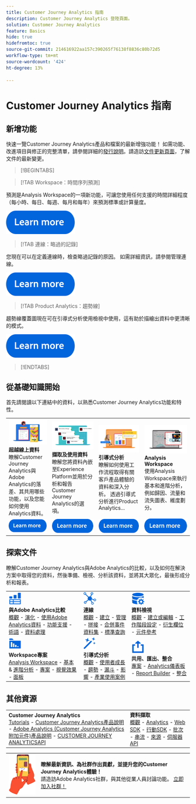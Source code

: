 ```yaml
---
title: Customer Journey Analytics 指南
description: Customer Journey Analytics 登陸頁面。
solution: Customer Journey Analytics
feature: Basics
hide: true
hidefromtoc: true
source-git-commit: 214616922aa157c390265f76138f8836c80b72d5
workflow-type: tm+mt
source-wordcount: '424'
ht-degree: 13%

---
```


# Customer Journey Analytics 指南


## 新增功能

快速一覽Customer Journey Analytics產品和檔案的最新增強功能！ 如需功能、改進項目與修正的完整清單，請參閱詳細的[發行說明](../release-notes/latest.md)。請造訪[文件更新頁面](../release-notes/doc-changes.md)，了解文件的最新變更。

>[!BEGINTABS]

>[!TAB Workspace：時間序列預測]

預測是Analysis Workspace的一項新功能，可讓您使用任何支援的時間詳細程度（每小時、每日、每週、每月和每年）來預測標準或計算量度。

[![影像](assets/learn-more-button.svg)](../analysis-workspace/export/export-cloud.md)

>[!TAB 連線：略過的記錄]

您現在可以在定義連線時，檢查略過記錄的原因。 如需詳細資訊，請參閱管理連線。

[![影像](assets/learn-more-button.svg)](/help/connections/manage-connections.md)

>[!TAB Product Analytics：趨勢線]

趨勢線覆蓋圖現在可在引導式分析使用檢視中使用，這有助於描繪出資料中更清晰的模式。

[![影像](assets/learn-more-button.svg)](/help/guided-analysis/types/usage.md)

>[!ENDTABS]

## 從基礎知識開始

首先請閱讀以下連結中的資料，以熟悉Customer Journey Analytics功能和特性。

<table style="table-layout:fixed">
  <tr style="border: 0;">
    <td>
    <a href="/help/getting-started/aa-vs-cja/overview.md"><img src="./assets/aa-vs-cja.png"></a>
    <div><strong>超越線上資料</strong><br/>瞭解Customer Journey Analytics與Adobe Analytics的落差、其共用哪些功能，以及您能如何使用Analytics資料。</div>
    </td>
    <td>
    <a href="/help/data-ingestion/data-ingestion.md"><img src="./assets/data-ingestion.png"></a>
    <div><strong>擷取及使用資料</strong><br/>瞭解您將資料內嵌至Experience Platform並用於分析和報告Customer Journey Analytics的選項。</div>
    </td>
    <td>
    <a href="/help/guided-analysis/overview.md"><img src="./assets/product-analytics.png"></a>
    <div><strong>引導式分析</strong><br/>瞭解如何使用工作流程取得有關客戶產品體驗的資料和深入分析。 透過引導式分析進行Product Analytics...
    </div>
    </td>
    <td>
    <a href="/help/analysis-workspace/home.md"><img src="./assets/workspace.png"></a>
    <div><strong>Analysis Workspace</strong><br/>使用Analysis Workspace來執行基本和進階分析，例如歸因、流量和流失圖表、維度劃分。</div>
    </td>
  </tr>
  <tr style="border: 0;">
    <td align="center"><a href="/help/getting-started/aa-vs-cja/overview.md"><img src="./assets/learn-more-button.svg"></a></td>
    <td align="center"><a href="/help/data-ingestion/data-ingestion.md"><img src="./assets/learn-more-button.svg"></a></td>
    <td align="center"><a href="/help/guided-analysis/overview.md"><img src="./assets/learn-more-button.svg"></a></td>
    <td align="center"><a href="/help/analysis-workspace/home.md"><img src="./assets/learn-more-button.svg"></a></td>
    </tr>
</table>

## 探索文件

瞭解Customer Journey Analytics與Adobe Analytics的比較，以及如何在解決方案中取得您的資料，然後準備、檢視、分析該資料，並將其大眾化，最後形成分析和報表。

<table style="table-layout:auto">
  <tr style="border: 0;">
    <td>
      <img src="./assets/analytics.svg" width="35px"><br/>
      <strong>與Adobe Analytics比較</strong><br/><a href="/help/getting-started/aa-vs-cja/overview.md">概觀</a> - <a href="/help/getting-started/aa-to-cja.md">演化</a> - <a href="/help/getting-started/aa-vs-cja/aa-data-in-cja.md">使用Adobe Analytics資料</a> - <a href="/help/getting-started/aa-vs-cja/cja-aa.md">功能支援</a> - <a href="/help/getting-started/aa-vs-cja/terminology.md">術語</a> - <a href="/help/getting-started/aa-vs-cja/data-processing-comparisons.md">資料處理</a>
    </td>
    <td>
      <img src="./assets/connections.svg" width="35px"><br/>
      <strong>連線</strong><br/><a href="/help/connections/overview.md">概觀</a> - <a href="/help/connections/create-connection.md">建立</a> - <a href="/help/connections/manage-connections.md">管理</a> - <a href="/help/stitching/overview.md">拼接</a> - <a href="/help/connections/combined-dataset.md">合併事件資料集</a> - <a href="/help/connections/standard-lookups.md">標準查詢</a>
    </td>
     <td>
      <img src="./assets/dataviews.svg" width="35px"><br/>
      <strong>資料檢視</strong><br/><a href="/help/data-views/data-views.md">概觀</a> - <a href="/help/data-views/create-dataview.md">建立或編輯</a> - <a href="/help/data-views/session-settings.md">工作階段設定</a> - <a href="/help/data-views/derived-fields/derived-fields.md">衍生欄位</a> - <a href="/help/data-views/component-reference.md">元件參考</a>
    </td>

</tr>
  <tr style="border: 0;">
    <td>
      <img src="./assets/workspace.svg" width="35px"><br/>
      <strong>Workspace專案</strong><br/><a href="/help/analysis-workspace/home.md">Analysis Workspace</a> - <a href="/help/analysis-workspace/perform-basic-analysis.md">基本 </a> &amp; <a href="/help/analysis-workspace/perform-adv-analysis.md">進階分析</a> - <a href="/help/analysis-workspace/build-workspace-project/freeform-overview.md">專案</a> - <a href="/help/analysis-workspace/visualizations/freeform-analysis-visualizations.md">視覺效果</a> - <a href="/help/analysis-workspace/c-panels/freeform-panel.md">面板</a>
    </td>
    <td>
      <img src="./assets/guided-analysis.svg" width="35px"><br/>
      <strong>引導式分析</strong><br/><a href="/help/guided-analysis/overview.md">概觀</a> - <a href="/help/guided-analysis/types/active.md">使用者成長</a> - <a href="/help/guided-analysis/types/usage.md">趨勢</a> - <a href="/help/guided-analysis/types/friction.md">漏斗</a> - <a href="/help/guided-analysis/types/release.md">影響</a> - <a href="/help/guided-analysis/industry-use-cases.md">產業使用案例</a>
    </td>
    <td>
      <img src="./assets/share.svg" width="35px"><br/>
      <strong>共用、匯出、整合</strong><br/><a href="/help/analysis-workspace/curate-share/share-projects.md">專案</a> - <a href="/help/mobile-app/home.md">Analytics儀表板</a> - <a href="/help/report-builder/report-buider-overview.md">Report Builder</a>  - <a href="/help/integrations/overview.md">整合</a>
    </td>
  </tr>
</table>

## 其他資源

<table style="table-layout:fixed"><tr style="border: 0;">
<td><strong>Customer Journey Analytics</strong><br/>
<a href="https://experienceleague.adobe.com/docs/customer-journey-analytics-learn/tutorials/overview.html" target="_blank">Tutorials</a> - <a href="https://helpx.adobe.com/legal/product-descriptions/customer-journey-analytics.html" target="_blank">Customer Journey Analytics產品說明</a> - <a href="https://helpx.adobe.com/legal/product-descriptions/adobe-analytics-addon-customer-journey-analytics.html" target="_blank">Adobe Analytics (Customer Journey Analytics附加元件)產品說明</a> - <a href="https://developer.adobe.com/cja-apis/docs/" target="_blank">CUSTOMER JOURNEY ANALYTICSAPI</a>
</td>
<td><strong>資料擷取</strong><br/><a href="/help/data-ingestion/data-ingestion.md">概觀</a> - <a href="/help/data-ingestion/analytics.md">Analytics</a> - <a href="/help/data-ingestion/aepwebsdk.md">Web SDK</a> - <a href="/help/data-ingestion/aepmobilesdk.md">行動SDK</a> - <a href="/help/data-ingestion/aepmobilesdk.md">批次</a> - <a href="/help/data-ingestion/streaming.md">串流</a> - <a href="/help/data-ingestion/sources.md">來源</a> - <a href="/help/data-ingestion/serverapi.md">伺服器API</a>
</td>
</tr></table>


<table style="table-layout:auto" class="tablelayout-is-fixed"><tbody><tr style="border: 0;"><td><img src="./assets/newsletter.png"></td><td>
<b>瞭解最新資訊、為社群作出貢獻，並提升您的Customer Journey Analytics體驗！</b><br>請造訪Adobe Analytics社群，與其他從業人員討論功能。 <a href="https://experienceleaguecommunities.adobe.com/t5/adobe-analytics/ct-p/adobe-analytics-community">立即加入社群！</a></td></tr></tbody></table>

